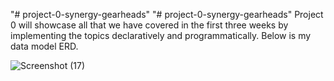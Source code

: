"# project-0-synergy-gearheads" 
"# project-0-synergy-gearheads" 
Project 0 will showcase all that we have covered in the first three weeks by implementing the topics declaratively and programmatically. Below is my data model ERD.

![Screenshot (17)](https://user-images.githubusercontent.com/55059197/126173630-c8b403d5-ecaf-4b4c-973d-a8875e63752d.png)
